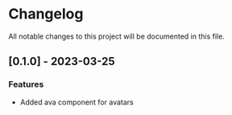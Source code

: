 # Changelog

All notable changes to this project will be documented in this file.

## [0.1.0] - 2023-03-25

### Features

- Added ava component for avatars

<!-- generated by git-cliff -->
